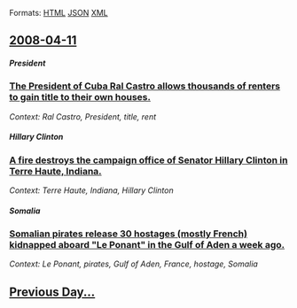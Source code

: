
Formats: [HTML](2008/04/11/index.html)  [JSON](2008/04/11/index.json)  [XML](2008/04/11/index.xml)  

## [2008-04-11](/news/2008/04/11/index.md)

##### President
### [ The President of Cuba Ral Castro allows thousands of renters to gain title to their own houses. ](/news/2008/04/11/the-president-of-cuba-raul-castro-allows-thousands-of-renters-to-gain-title-to-their-own-houses.md)
_Context: Ral Castro, President, title, rent_

##### Hillary Clinton
### [ A fire destroys the campaign office of Senator Hillary Clinton in Terre Haute, Indiana. ](/news/2008/04/11/a-fire-destroys-the-campaign-office-of-senator-hillary-clinton-in-terre-haute-indiana.md)
_Context: Terre Haute, Indiana, Hillary Clinton_

##### Somalia
### [ Somalian pirates release 30 hostages (mostly French) kidnapped aboard "Le Ponant" in the Gulf of Aden a week ago. ](/news/2008/04/11/somalian-pirates-release-30-hostages-mostly-french-kidnapped-aboard-le-ponant-in-the-gulf-of-aden-a-week-ago.md)
_Context: Le Ponant, pirates, Gulf of Aden, France, hostage, Somalia_

## [Previous Day...](/news/2008/04/10/index.md)

